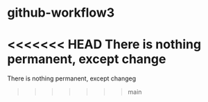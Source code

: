 # github-workflow3
<<<<<<< HEAD
There is nothing permanent, except change
=======
There is nothing permanent, except changeg
>>>>>>> main
